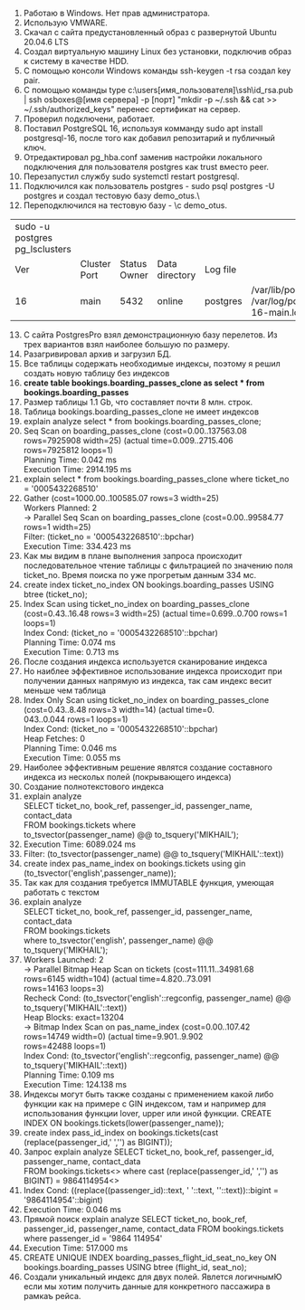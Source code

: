 1. Работаю в Windows. Нет прав администратора.
2. Использую VMWARE.
3. Скачал с сайта предустановленный образ с развернутой Ubuntu 20.04.6 LTS
4. Создал виртуальную машину Linux без установки, подключив образ к систему в качестве HDD.
5. С помощью консоли Windows команды ssh-keygen -t rsa создал key pair.
6. С помощью команды type c:\users\[имя_пользователя]\ssh\id_rsa.pub | ssh osboxes@[имя сервера] -p [порт] "mkdir -p ~/.ssh && cat >> ~/.ssh/authorized_keys" перенес сертификат на сервер.
7. Проверил подключени, работает.
8. Поставил PostgreSQL 16, используя комманду sudo apt install postgresql-16, после того как добавил репозитарий и публичный ключ.
9. Отредактировал pg_hba.conf заменив настройки локального подключения для пользователя postgres как trust вместо peer.
10. Перезапустил службу sudo systemctl restart postgresql.
11. Подключился как пользователь postgres - sudo psql postgres -U postgres и создал тестовую базу demo_otus.\
12. Переподключился на тестовую базу - \c demo_otus.
<center>
<table>
<tr><td>sudo -u postgres pg_lsclusters</td></tr>
<tr><td>Ver</td><td>Cluster Port </td><td>Status Owner</td><td>Data directory</td><td>Log file</td></tr>
<tr><td>16</td><td>main</td><td>5432</td><td>online</td><td>postgres</td><td>/var/lib/postgresql/16/main /var/log/postgresql/postgresql-16-main.log</td></tr>
</table>
</center>

13. С сайта PostgresPro взял демонстрационную базу перелетов. Из трех вариантов взял наиболее большую по размеру.
14. Разагривировал архив и загрузил БД.
15. Все таблицы содержать необходимые индексы, поэтому я решил создать новую таблицу без индексов
16. <b> create table bookings.boarding_passes_clone as select * 
from bookings.boarding_passes</b>
17. Размер таблицы 1.1 Gb, что составляет почти 8 млн. строк.
18. Таблица bookings.boarding_passes_clone не имеет индексов
19. explain analyze select * from bookings.boarding_passes_clone;
20. Seq Scan on boarding_passes_clone  (cost=0.00..137563.08 rows=7925908 width=25) (actual time=0.009..2715.406<br> rows=7925812 loops=1)<br>
Planning Time: 0.042 ms<br>
Execution Time: 2914.195 ms<br>
21. explain select * from bookings.boarding_passes_clone where ticket_no = '0005432268510'
22. Gather  (cost=1000.00..100585.07 rows=3 width=25)<br>
  Workers Planned: 2<br>
  ->  Parallel Seq Scan on boarding_passes_clone  (cost=0.00..99584.77 rows=1 width=25)<br>
        Filter: (ticket_no = '0005432268510'::bpchar)<br>
    Execution Time: 334.423 ms<br>
23. Как мы видим в плане выполнения запроса происходит последовательное чтение таблицы с фильтрацией по значению поля ticket_no. Время поиска по уже прогретым данным 334 мс.
24. create index ticket_no_index ON bookings.boarding_passes USING btree (ticket_no);
25. Index Scan using ticket_no_index on boarding_passes_clone  (cost=0.43..16.48 rows=3 width=25) (actual time=0.699..0.700 rows=1 loops=1)<br>
  Index Cond: (ticket_no = '0005432268510'::bpchar)<br>
Planning Time: 0.074 ms<br>
Execution Time: 0.713 ms<br>
25. После создания индекса используется сканирование индекса
27. Но наиблее эффективное использование индекса происходит при получении данных напрямую из индекса, так сам индекс весит меньше чем таблица
28. Index Only Scan using ticket_no_index on boarding_passes_clone  (cost=0.43..8.48 rows=3 width=14) (actual time=0.<br>043..0.044 rows=1 loops=1)<br>
  Index Cond: (ticket_no = '0005432268510'::bpchar)<br>
  Heap Fetches: 0<br>
Planning Time: 0.046 ms<br>
Execution Time: 0.055 ms<br>
29. Наиболее эффективным решение являтся создание составного индекса из нескольх полей (покрывающего индекса)
30. Создание полнотекстового индекса
31. explain analyze <br>
SELECT ticket_no, book_ref, passenger_id, passenger_name, contact_data<br>
FROM bookings.tickets where <br>
to_tsvector(passenger_name) @@ to_tsquery('MIKHAIL');<br>
32. Execution Time: 6089.024 ms<br>
33. Filter: (to_tsvector(passenger_name) @@ to_tsquery('MIKHAIL'::text))
34. create index pas_name_index on bookings.tickets using gin (to_tsvector('english',passenger_name));
35. Так как для создания требуется  IMMUTABLE функция, умеющая работать с текстом
36. explain analyze <br>
SELECT ticket_no, book_ref, passenger_id, passenger_name, contact_data <br>
FROM bookings.tickets<br>
where to_tsvector('english', passenger_name) @@ to_tsquery('MIKHAIL');<br>
37. Workers Launched: 2<br>
  ->  Parallel Bitmap Heap Scan on tickets  (cost=111.11..34981.68 rows=6145 width=104) (actual time=4.820..73.091<br> rows=14163 loops=3)<br>
        Recheck Cond: (to_tsvector('english'::regconfig, passenger_name) @@ to_tsquery('MIKHAIL'::text))<br>
        Heap Blocks: exact=13204<br>
        ->  Bitmap Index Scan on pas_name_index  (cost=0.00..107.42 rows=14749 width=0) (actual time=9.901..9.902 <br>rows=42488 loops=1)<br>
              Index Cond: (to_tsvector('english'::regconfig, passenger_name) @@ to_tsquery('MIKHAIL'::text))<br>
Planning Time: 0.109 ms<br>
Execution Time: 124.138 ms<br>
38. Индексы могут быть также созданы с применением какой либо функции как на примере с GIN индексом, там и например для использования функции lover, upper или иной функции. CREATE INDEX  ON bookings.tickets(lower(passenger_name));
39. create index pass_id_index on bookings.tickets(cast (replace(passenger_id,' ','') as BIGINT));
40. Запрос explain analyze SELECT ticket_no, book_ref, passenger_id, passenger_name, contact_data <br>
FROM bookings.tickets<>
where cast (replace(passenger_id,' ','') as BIGINT) = 9864114954<>
41. Index Cond: ((replace((passenger_id)::text, ' '::text, ''::text))::bigint = '9864114954'::bigint)
42. Execution Time: 0.046 ms
43. Прямой поиск explain analyze SELECT ticket_no, book_ref, passenger_id, passenger_name, contact_data
FROM bookings.tickets
where passenger_id  = '9864 114954'
44. Execution Time: 517.000 ms
45. CREATE UNIQUE INDEX boarding_passes_flight_id_seat_no_key ON bookings.boarding_passes USING btree (flight_id, seat_no);
46. Создали уникальный индекс для двух полей. Явлется логичнымЮ если мы хотим получить данные для конкретного пассажира в рамкаъ рейса.
